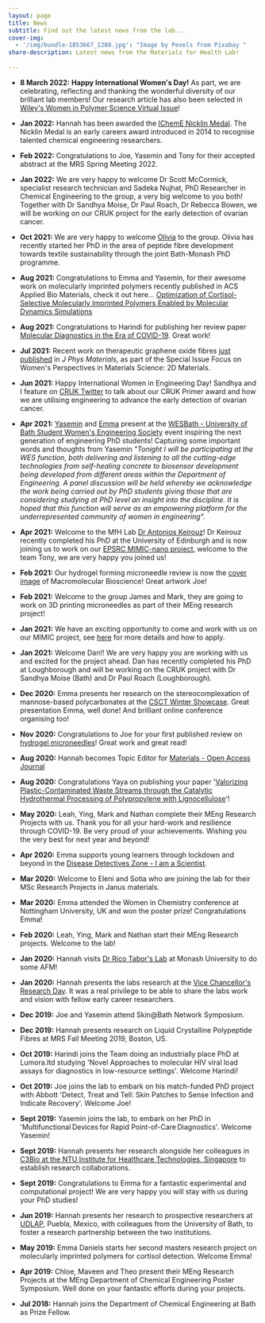 ```yaml
---
layout: page
title: News
subtitle: Find out the latest news from the lab...
cover-img:
  - '/img/bundle-1853667_1280.jpg': "Image by Pexels from Pixabay "
share-description: Latest news from the Materials for Health Lab!
  
---
```


* **8 March 2022:** **Happy International Women's Day!** As part, we are celebrating, reflecting and thanking the wonderful diversity of our brilliant lab members! Our research article has also been selected in [Wiley's Women in Polymer Science Virtual Issue](https://onlinelibrary.wiley.com/doi/toc/10.1002/(ISSN)2642-4169.women-in-polymer-science)!
 
* **Jan 2022:** Hannah has been awarded the [IChemE Nicklin Medal](https://www.icheme.org/about-us/press-releases/chemical-engineering-excellence-recognised-through-icheme-medals-1/). The Nicklin Medal is an early careers award introduced in 2014 to recognise talented chemical engineering researchers. 

* **Feb 2022:** Congratulations to Joe, Yasemin and Tony for their accepted abstract at the MRS Spring Meeting 2022. 

* **Jan 2022:** We are very happy to welcome Dr Scott McCormick, specialist research technician and Sadeka Nujhat, PhD Researcher in Chemical Engineering to the group, a very big welcome to you both! Together with Dr Sandhya Moise, Dr Paul Roach, Dr Rebecca Bowen, we will be working on our CRUK project for the early detection of ovarian cancer. 

* **Oct 2021:** We are very happy to welcome [Olivia](https://www.linkedin.com/in/olivia-faye-dickinson-34657b171) to the group. Olivia has recently started her PhD in the area of peptide fibre development towards textile sustainability through the joint Bath-Monash PhD programme. 

* **Aug 2021:** Congratulations to Emma and Yasemin, for their awesome work on molecularly imprinted polymers recently published in ACS Applied Bio Materials, check it out here... [Optimization of Cortisol-Selective Molecularly Imprinted Polymers Enabled by Molecular Dynamics Simulations](https://pubs.acs.org/doi/pdf/10.1021/acsabm.1c00774)

* **Aug 2021:** Congratulations to Harindi for publishing her review paper [Molecular Diagnostics in the Era of COVID-19](https://pubs.rsc.org/en/content/articlepdf/2021/AY/D1AY00947H). Great work!

* **Jul 2021:** Recent work on therapeutic graphene oxide fibres [just published](https://iopscience.iop.org/article/10.1088/2515-7639/ac114c) in *J Phys Materials*, as part of the Special Issue Focus on Women's Perspectives in Materials Science: 2D Materials.

* **Jun 2021:** Happy International Women in Engineering Day! Sandhya and I feature on [CRUK Twitter](https://twitter.com/CRUKresearch/status/1407686912727556096) to talk about our CRUK Primer award and how we are utilising engineering to advance the early detection of ovarian cancer.

* **Apr 2021:** [Yasemin](https://www.linkedin.com/in/yasemin-mustafa-b12106150/?originalSubdomain=uk) and [Emma](https://www.csct.ac.uk/people/emma-daniels/) present at the [WESBath - University of Bath Student Women's Engineering Society](https://www.facebook.com/pg/wesbath/photos/?ref=page_internal) event inspiring the next generation of engineering PhD students! Capturing some important words and thoughts from Yasemin *"Tonight I will be participating at the WES function, both delivering and listening to all the cutting-edge technologies from self-healing concrete to biosensor development being developed from different areas within the Department of Engineering. A panel discussion will be held whereby we acknowledge the work being carried out by PhD students giving those that are considering studying at PhD level an insight into the discipline. It is hoped that this function will serve as an empowering platform for the underrepresented community of women in engineering".*

* **Apr 2021:** Welcome to the MfH Lab [Dr Antonios Keirouz](https://www.linkedin.com/in/tonykeirouz/)! Dr Keirouz recently completed his PhD at the University of Edinburgh and is now joining us to work on our [EPSRC MIMIC-nano project](https://gow.epsrc.ukri.org/NGBOViewGrant.aspx?GrantRef=EP/V010859/1), welcome to the team Tony, we are very happy you joined us! 

* **Feb 2021:** Our hydrogel forming microneedle review is now the [cover image](https://onlinelibrary.wiley.com/journal/16165195) of Macromolecular Bioscience! Great artwork Joe!

* **Feb 2021:** Welcome to the group James and Mark, they are going to work on 3D printing microneedles as part of their MEng research project!
  
* **Jan 2021:** We have an exciting opportunity to come and work with us on our MIMIC project, see [here](https://www.bath.ac.uk/jobs/Vacancy.aspx?ref=CF8036) for more details and how to apply.

* **Jan 2021:** Welcome Dan!! We are very happy you are working with us and excited for the project ahead. Dan has recently completed his PhD at Loughborough and will be working on the CRUK project with Dr Sandhya Moise (Bath) and Dr Paul Roach (Loughborough).

* **Dec 2020:** Emma presents her research on the stereocomplexation of mannose-based polycarbonates at the [CSCT Winter Showcase](https://www.csct.ac.uk/csct-winter-showcase-2020/). Great presentation Emma, well done! And brilliant online conference organising too!

* **Nov 2020:** Congratulations to Joe for your first published review on [hydrogel microneedles](https://onlinelibrary.wiley.com/doi/10.1002/mabi.202000307)! Great work and great read!

* **Aug 2020:** Hannah becomes Topic Editor for [Materials - Open Access Journal](https://www.mdpi.com/journal/materials/topic_editors)

* **Aug 2020:** Congratulations Yaya on publishing your paper '[Valorizing Plastic-Contaminated Waste Streams through the Catalytic Hydrothermal Processing of Polypropylene with Lignocellulose](https://pubs.acs.org/doi/10.1021/acsomega.0c02854)'!

* **May 2020:** Leah, Ying, Mark and Nathan complete their MEng Research Projects with us. Thank you for all your hard-work and resilience through COVID-19. Be very proud of your achievements. Wishing you the very best for next year and beyond!

* **Apr 2020:** Emma supports young learners through lockdown and beyond in the [Disease Detectives Zone - I am a Scientist](https://diseasedetect20.imascientist.org.uk/profile/emmadaniels/). 

* **Mar 2020:** Welcome to Eleni and Sotia who are joining the lab for their MSc Research Projects in Janus materials.

* **Mar 2020:** Emma attended the Women in Chemistry conference at Nottingham University, UK and won the poster prize! Congratulations Emma!​

* **Feb 2020:** Leah, Ying, Mark and Nathan start their MEng Research projects. Welcome to the lab! 

* **Jan 2020:** Hannah visits [Dr Rico Tabor's Lab](https://sites.google.com/view/smaclab) at Monash University to do some AFM!

* **Jan 2020:** Hannah presents the labs research at the [Vice Chancellor's Research Day](https://www.bath.ac.uk/announcements/vice-chancellors-research-day-2020/). It was a real privilege to be able to share the labs work and vision with fellow early career researchers. 

* **Dec 2019:** Joe and Yasemin attend Skin@Bath Network Symposium.

* **Dec 2019:** Hannah presents research on Liquid Crystalline Polypeptide Fibres at MRS Fall Meeting 2019, Boston, US.

* **Oct 2019:** Harindi joins the Team doing an industrially place PhD at Lumora.ltd studying 'Novel Approaches to molecular HIV viral load assays for diagnostics in low-resource settings'. Welcome Harindi!

* **Oct 2019:** Joe joins the lab to embark on his match-funded PhD project with Abbott 'Detect, Treat and Tell: Skin Patches to Sense Infection and Indicate Recovery'. Welcome Joe!

* **Sept 2019:** Yasemin joins the lab, to embark on her PhD in 'Multifunctional Devices for Rapid Point-of-Care Diagnostics'. Welcome Yasemin!

* **Sept 2019:** Hannah presents her research alongside her colleagues in [C3Bio at the NTU Institute for Healthcare Technologies, Singapore](https://www.bath.ac.uk/announcements/establishing-links-between-c3bio-and-healthtech-ntu/) to establish research collaborations. 

* **Sept 2019:** Congratulations to Emma for a fantastic experimental and computational project! We are very happy you will stay with us during your PhD studies!

* **Jun 2019:** Hannah presents her research to prospective researchers at [UDLAP](https://www.udlap.mx/studyabroad/index.html), Puebla, Mexico, with colleagues from the University of Bath, to foster a research partnership between the two institutions. 

* **May 2019:** Emma Daniels starts her second masters research project on molecularly imprinted polymers for cortisol detection. Welcome Emma!

* **Apr 2019:** Chloe, Maveen and Theo present their MEng Research Projects at the MEng Department of Chemical Engineering Poster Symposium. Well done on your fantastic efforts during your projects.

* **Jul 2018:** Hannah joins the Department of Chemical Engineering at Bath as Prize Fellow.
